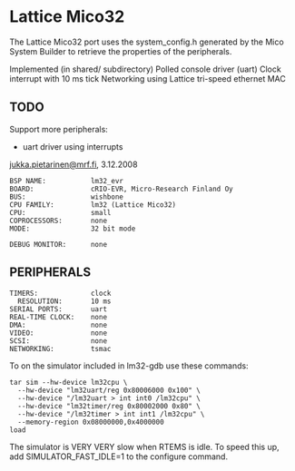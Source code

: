 Lattice Mico32
==============

The Lattice Mico32 port uses the system_config.h generated by the Mico
System Builder to retrieve the properties of the peripherals.

Implemented (in shared/ subdirectory)
Polled console driver (uart)
Clock interrupt with 10 ms tick
Networking using Lattice tri-speed ethernet MAC

TODO
----

Support more peripherals:
  * uart driver using interrupts

jukka.pietarinen@mrf.fi, 3.12.2008
   

```
BSP NAME:           lm32_evr
BOARD:              cRIO-EVR, Micro-Research Finland Oy
BUS:                wishbone
CPU FAMILY:         lm32 (Lattice Mico32)
CPU:                small
COPROCESSORS:       none
MODE:               32 bit mode

DEBUG MONITOR:      none
```

PERIPHERALS
-----------
```
TIMERS:             clock
  RESOLUTION:       10 ms
SERIAL PORTS:       uart
REAL-TIME CLOCK:    none
DMA:                none
VIDEO:              none
SCSI:               none
NETWORKING:         tsmac
```
To on the simulator included in lm32-gdb use these commands:

```shell
tar sim --hw-device lm32cpu \
  --hw-device "lm32uart/reg 0x80006000 0x100" \
  --hw-device "/lm32uart > int int0 /lm32cpu" \
  --hw-device "lm32timer/reg 0x80002000 0x80" \
  --hw-device "/lm32timer > int int1 /lm32cpu" \
  --memory-region 0x08000000,0x4000000
load
```

The simulator is VERY VERY slow when RTEMS is idle.
To speed this up, add SIMULATOR_FAST_IDLE=1 to the
configure command.
